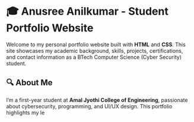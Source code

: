 # 🎓 Anusree Anilkumar - Student Portfolio Website

Welcome to my personal portfolio website built with **HTML** and **CSS**. This site showcases my academic background, skills, projects, certifications, and contact information as a BTech Computer Science (Cyber Security) student.

## 🔍 About Me

I’m a first-year student at **Amal Jyothi College of Engineering**, passionate about cybersecurity, programming, and UI/UX design. This portfolio highlights my le

